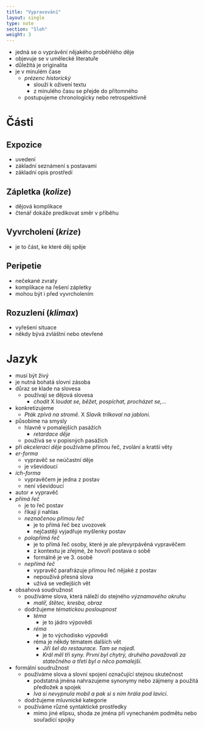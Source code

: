 ```yaml
---
title: "Vypravování"
layout: single
type: note
section: "Sloh"
weight: 3
---
```

- jedná se o vyprávění nějakého proběhlého děje 
- objevuje se v umělecké literatuře 
- důležitá je originalita
- je v minulém čase 
    - _prézenc historický_
        - slouží k oživení textu
        - z minulého času se přejde do přítomného
    - postupujeme chronologicky nebo retrospektivně
# Části
## Expozice
- uvedení
- základní seznámení s postavami
- základní opis prostředí
## Zápletka (_kolize_)
- dějová komplikace
- čtenář dokáže predikovat směr v příběhu
## Vyvrcholení (_krize_)
- je to část, ke které děj spěje
## Peripetie
- nečekané zvraty
- komplikace na řešení zápletky
- mohou být i před vyvrcholením
## Rozuzlení (_klimax_)
- vyřešení situace
- někdy bývá zvláštní nebo otevřené
# Jazyk
- musí být živý
- je nutná bohatá slovní zásoba
- důraz se klade na slovesa
    - používají se dějová slovesa
        - _chodit_ X _loudat se, běžet, pospíchat, procházet se,..._
- konkretizujeme
    - _Pták zpívá na stromě._ X _Slavík trilkoval na jabloni._
- působíme na smysly
    - hlavně v pomalejších pasážích
        - _retardace děje_
    - používá se v popisných pasážích
- při _akceleraci děje_ používáme přímou řeč, zvolání a kratší věty
- _er-forma_
    - vypravěč se neúčastní děje
    - je vševidoucí
- _ich-forma_
    - vypravěčem je jedna z postav
    - není vševidoucí
- autor $\neq$ vypravěč
- _přímá řeč_
    - je to řeč postav
    - říkají ji nahlas
    - _neznačenou přímou řeč_
        - je to přímá řeč bez uvozovek
        - nejčastěji vyjadřuje myšlenky postav
    - _polopřímá řeč_
        - je to přímá řeč osoby, které je ale převyrpávěná vypravěčem
        - z kontextu je zřejmé, že hovoří postava o sobě
        - formálně je ve 3. osobě
    - _nepřímá řeč_
        - vypravěč parafrázuje přímou řeč nějaké z postav
        - nepoužívá přesná slova
        - užívá se vedlejších vět
- obsahová soudružnost
    - používáme slova, která náleží do stejného _významového okruhu_
        - _malíř, štětec, kresba, obraz_
    - dodržujeme _tématickou posloupnost_
        - _téma_
            - je to jádro výpovědi
        - _réma_
            - je to východisko výpovědi
        - réma je někdy tématem dalších vět
            - _Jiří šel do restaurace. Tam se najedl._
            - _Král měl tři syny. První byl chytrý, druhého považovali za statečného a třetí byl o něco pomalejší._
- formální soudružnost
    - používáme slova a slovní spojení označující stejnou skutečnost
        - podstatná jména nahrazujeme synonymy nebo zájmeny a použitá předložek a spojek
        - _Iva si nevypnula mobil a pak si s ním hrála pod lavicí._
    - dodržujeme mluvnické kategorie
    - používáme různé syntaktické prostředky
        - mimo jiné elipsu, shoda ze jména při vynechaném podmětu nebo souřadící spojky